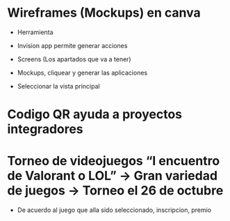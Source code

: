 # Wireframes (Mockups) en canva

* Herramienta 

* Invision app permite generar acciones 
* Screens (Los apartados que va a tener)

* Mockups, cliquear y generar las aplicaciones
* Seleccionar la vista principal

# Codigo QR ayuda a proyectos integradores

# Torneo de videojuegos “I encuentro de Valorant o LOL” -> Gran variedad de juegos  -> Torneo el 26 de octubre

* De acuerdo al juego que alla sido seleccionado, inscripcion, premio

